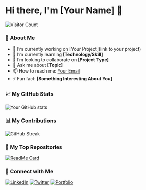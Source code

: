 # Hi there, I'm [Your Name] 👋

![Visitor Count](https://komarev.com/ghpvc/?username=dheeraj7000&color=blue&style=flat-square)

### 🚀 About Me

- 🔭 I’m currently working on [Your Project](link to your project)
- 🌱 I’m currently learning **[Technology/Skill]**
- 👯 I’m looking to collaborate on **[Project Type]**
- 💬 Ask me about **[Topic]**
- 📫 How to reach me: [Your Email](mailto:youremail@example.com)
- ⚡ Fun fact: **[Something Interesting About You]**

### 📈 My GitHub Stats

![Your GitHub stats](https://github-readme-stats.vercel.app/api?username=dheeraj7000&show_icons=true&theme=radical)

### 📊 My Contributions

![GitHub Streak](https://github-readme-streak-stats.herokuapp.com/?user=dheeraj7000&theme=dark)

### 🌟 My Top Repositories

[![ReadMe Card](https://github-readme-stats.vercel.app/api/pin/?username=dheeraj7000&repo=yourrepo)](https://github.com/dheeraj7000/yourrepo)

### 🔗 Connect with Me

[![LinkedIn](https://img.shields.io/badge/-LinkedIn-blue?style=flat&logo=LinkedIn&logoColor=white)](https://linkedin.com/in/yourprofile)
[![Twitter](https://img.shields.io/badge/-Twitter-blue?style=flat&logo=Twitter&logoColor=white)](https://twitter.com/yourprofile)
[![Portfolio](https://img.shields.io/badge/-Portfolio-black?style=flat&logo=Portfolio&logoColor=white)](https://yourportfolio.com)
